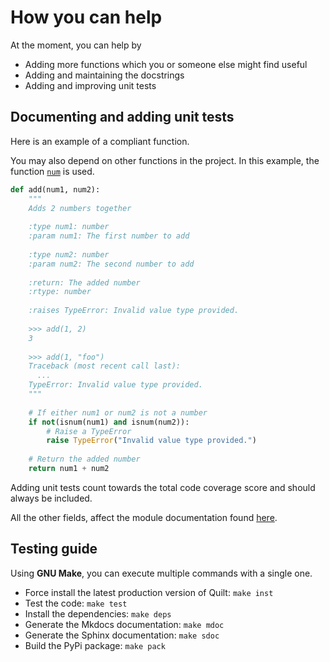 # How you can help

At the moment, you can help by

- Adding more functions which you or someone else might find useful
- Adding and maintaining the docstrings
- Adding and improving unit tests

## Documenting and adding unit tests

Here is an example of a compliant function.

You may also depend on other functions in the project.
In this example, the function [`num`](https://github.com/Richienb/mathext/blob/2d179b888f4b935bafd164fb6c2b08e84fcdd893/src/mathext/__init__.py#L416) is used.

```py
def add(num1, num2):
    """
    Adds 2 numbers together
    
    :type num1: number
    :param num1: The first number to add
    
    :type num2: number
    :param num2: The second number to add
    
    :return: The added number
    :rtype: number
    
    :raises TypeError: Invalid value type provided.
    
    >>> add(1, 2)
    3
    
    >>> add(1, "foo")
    Traceback (most recent call last):
      ...
    TypeError: Invalid value type provided.
    """
    
    # If either num1 or num2 is not a number
    if not(isnum(num1) and isnum(num2)):
        # Raise a TypeError
        raise TypeError("Invalid value type provided.")
    
    # Return the added number
    return num1 + num2
```

Adding unit tests count towards the total code coverage score and should always be included.

All the other fields, affect the module documentation found [here](https://mathext.richie-bendall.ml/commands/mathext.html#module-mathext).

## Testing guide

Using **GNU Make**, you can execute multiple commands with a single one.

- Force install the latest production version of Quilt: `make inst`
- Test the code: `make test`
- Install the dependencies: `make deps`
- Generate the Mkdocs documentation: `make mdoc`
- Generate the Sphinx documentation: `make sdoc`
- Build the PyPi package: `make pack`
